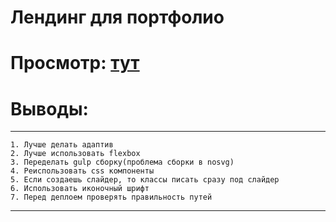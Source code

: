 # Лендинг для портфолио

# Просмотр: [тут](https://surpri6e.github.io/fp1/)

# Выводы:   
***
    1. Лучше делать адаптив
    2. Лучше использовать flexbox
    3. Переделать gulp сборку(проблема сборки в nosvg)
    4. Реиспользовать css компоненты
    5. Если создаешь слайдер, то классы писать сразу под слайдер
    6. Использовать иконочный шрифт
    7. Перед деплоем проверять правильность путей
***
